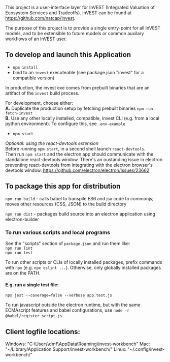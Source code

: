 This project is a user-interface layer for InVEST (Integrated Valuation of
Ecosystem Services and Tradeoffs).
InVEST can be found at https://github.com/natcap/invest.

The purpose of this project is to provide a single entry-point for all
InVEST models, and to be extensible to future models or common auxilary
workflows of an InVEST user.

## To develop and launch this Application

* `npm install`  
* bind to an `invest` executeable (see package.json "invest" for a compatible version)

In production, the invest exe comes from prebuilt binaries that are an artifact of the `invest` build process.  

For development, choose either:  
  **A.** Duplicate the production setup by fetching prebuilt binaries `npm run fetch-invest`  
  **B.** Use any other locally installed, compatible, invest CLI (e.g. from a local python environment). To configure this, see `.env-example`

* `npm start`

_Optional: using the react-devtools extension_  
Before running `npm start`, in a second shell launch `react-devtools`.  
Then run `npm start` and the electron app should communicate with the
standalone react-devtools window. There's an oustanding issue in electron
preventing react-devtools from integrating with the electron browser's devtools window. https://github.com/electron/electron/issues/23662

## To package this app for distribution  

`npm run build`  - calls babel to transpile ES6 and jsx code to commonjs; moves other resources (CSS, JSON) to the build directory

`npm run dist`  - packages build source into an electron application using electron-builder


### To run various scripts and local programs
See the "scripts" section of `package.json` and run them like:  
`npm run lint`  
`npm run test`  

To run other scripts or CLIs of locally installed packages, 
prefix commands with `npx` (e.g. `npx eslint ...`). Otherwise, only
globally installed packages are on the PATH. 

#### E.g. run a single test file:
`npx jest --coverage=false --verbose app.test.js`  

To run javascript outside the electron runtime, but with the same ECMAscript features and babel configurations, use `node -r @babel/register script.js`.  

## Client logfile locations:

Windows: "C:\Users\dmf\AppData\Roaming\invest-workbench\"
Mac: "~/Library/Application Support/invest-workbench/"
Linux: "~/.config/invest-workbench/"